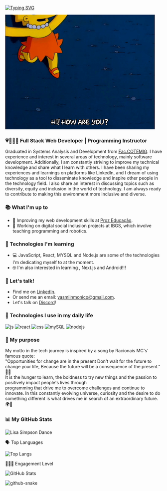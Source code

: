 [![Typing SVG](https://readme-typing-svg.demolab.com?font=Fira+Code&pause=1000&color=DE18F7&random=false&width=435&lines=Graduated+in+SADev.++Fac.COTEMIG%F0%9F%8E%93;Full+Stack+Web+Developer%F0%9F%91%A9%F0%9F%8F%BE%E2%80%8D%F0%9F%92%BB;Currently+Teacher+of+Tec.%F0%9F%8D%8E;I+love+technology%F0%9F%92%9C;And+the+nature+and+animals%F0%9F%8C%B1%F0%9F%90%8B;I+live+in+Minas+Gerais%2C+%F0%9F%87%A7%F0%9F%87%B7%F0%9F%8C%8E;My+nickname+is+YaYa+or+Yas%F0%9F%96%96)](https://git.io/typing-svg)

<img alt="Lisa Simpson" src="src/gifs/how-are-you.gif" width="480" height="366"></img>

### 💗👩🏽‍💻 Full Stack Web Developer | Programming Instructor 

Graduated in Systems Analysis and Development from  [Fac.COTEMIG](https://www.cotemig.com.br/). I have experience and interest in several areas of technology, mainly software development. Additionally, I am constantly striving to improve my technical knowledge and share what I learn with others. I have been sharing my experiences and learnings on platforms like LinkedIn, and I dream of using technology as a tool to disseminate knowledge and inspire other people in the technology field. I also share an interest in discussing topics such as diversity, equity and inclusion in the world of technology. I am always ready to contribute to making this environment more inclusive and diverse.

### 📚 What I'm up to
- 🧐 Improving my web development skills at [Proz Educação](https://prozeducacao.com.br). 
- 🔭 Working on digital social inclusion projects at IBGS, which involve teaching programming and robotics. 

### 🌱 Technologies I'm learning 
- 💻 JavaScript, React, MYSQL and Node.js are some of the technologies I'm dedicating myself to at the moment. 
- 🤓 I'm also interested in learning , Next.js and Android!!! 

### 💬 Let's talk! 
- Find me on [LinkedIn](https://www.linkedin.com/in/yasmiin-m%C3%B4nico/). 
- Or send me an email: [yasmiinmonico@gmail.com](mailto:amandafernandesalves11@gmail.com). 
- Let's talk on [Discord](https://discord.com/users/yasminmonico_27217)!

### 🚀 Technologies I use in my daily life

<div style="display: inline_block">
  <img align="center" alt="js" src="https://img.shields.io/badge/JavaScript-F7DF1E?style=for-the-badge&logo=javascript&logoColor=black" />
  <img align="center" alt="react" src="https://img.shields.io/badge/React-20232A?style=for-the-badge&logo=react&logoColor=61DAFB" />
  <img align="center" alt="css" src="https://img.shields.io/badge/CSS3-1572B6?style=for-the-badge&logo=css3&logoColor=white" />
  <img align="center" alt="mySQL" src="https://img.shields.io/badge/MySQL-005C84?style=for-the-badge&logo=mysql&logoColor=white" />
  <img align="center" alt="nodejs" src="https://img.shields.io/badge/Node.js-43853D?style=for-the-badge&logo=node.js&logoColor=white" />
</div>

### 🤔 My purpose
<p style="text-align: height;">
    My motto in the tech journey is inspired by a song by Racionais MC's' famous quote: 
    <br>"Opportunities for change are in the present
    Don't wait for the future to change your life,
    Because the future will be a consequence of the present." 💭🧠 
    <br>
    It is the hunger to learn, the boldness to try new things and the passion to positively impact people's lives through 
    <br>programming that drive me to overcome challenges and continue to innovate. In this constantly evolving universe, curiosity and the desire to do something different is what drives me in search of an extraordinary future. 🌍🍃</p>

### 📊 My GitHub Stats

<img alt="Lisa Simpson Dance" src="src/gifs/Lisadancing.gif" width="480" height="360"></img>

  🗣️ Top Languages 
  <p>
    <img src="https://github-readme-stats.vercel.app/api/top-langs/?username=YaYaMonico&size_weight=0.5&count_weight=0.5&theme=radical" alt="Top Langs">
  </p>
  👩🏽‍🎓 Engagement Level 
  <p>
    <img src="https://github-readme-stats.vercel.app/api?username=YaYaMonico&show_icons=true&theme=radical" alt="GitHub Stats">
  </p>
<picture>
  <source media="(prefers-color-scheme: dark)" src="src/gifs/Snack.svg" />
  <source media="(prefers-color-scheme: light)" src="src/gifs/Snack_light.svg" />
  <img alt="github-snake" src="github-snake.svg" />
</picture>

